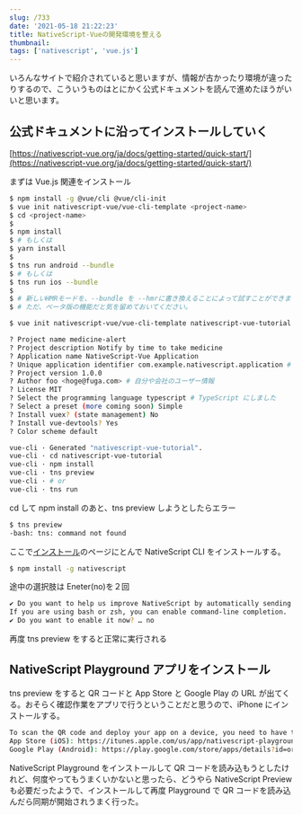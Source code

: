 ```yaml
---
slug: /733
date: '2021-05-18 21:22:23'
title: NativeScript-Vueの開発環境を整える
thumbnail:
tags: ['nativescript', 'vue.js']
---
```

いろんなサイトで紹介されていると思いますが、情報が古かったり環境が違ったりするので、こういうものはとにかく公式ドキュメントを読んで進めたほうがいいと思います。

## 公式ドキュメントに沿ってインストールしていく

[https://nativescript-vue.org/ja/docs/getting-started/quick-start/](https://nativescript-vue.org/ja/docs/getting-started/quick-start/)

まずは Vue.js 関連をインストール

```sh
$ npm install -g @vue/cli @vue/cli-init
$ vue init nativescript-vue/vue-cli-template <project-name>
$ cd <project-name>
$
$ npm install
$ # もしくは
$ yarn install
$
$ tns run android --bundle
$ # もしくは
$ tns run ios --bundle
$
$ # 新しいHMRモードを、--bundle を --hmrに書き換えることによって試すことができます。
$ # ただ、ベータ版の機能だと気を留めておいてください。
```

```sh
$ vue init nativescript-vue/vue-cli-template nativescript-vue-tutorial

? Project name medicine-alert
? Project description Notify by time to take medicine
? Application name NativeScript-Vue Application
? Unique application identifier com.example.nativescript.application # APP ID
? Project version 1.0.0
? Author foo <hoge@fuga.com> # 自分や会社のユーザー情報
? License MIT
? Select the programming language typescript # TypeScript にしました
? Select a preset (more coming soon) Simple
? Install vuex? (state management) No
? Install vue-devtools? Yes
? Color scheme default

vue-cli · Generated "nativescript-vue-tutorial".
vue-cli · cd nativescript-vue-tutorial
vue-cli · npm install
vue-cli · tns preview
vue-cli · # or
vue-cli · tns run
```

cd <project-name>して npm install のあと、tns preview しようとしたらエラー

```sh
$ tns preview
-bash: tns: command not found
```

ここで[インストール](https://nativescript-vue.org/ja/docs/getting-started/installation/)のページにとんで NativeScript CLI をインストールする。

```sh
$ npm install -g nativescript
```

途中の選択肢は Eneter(no)を２回

```sh
✔ Do you want to help us improve NativeScript by automatically sending anonymous usage statistics? We will not use this information to identify or contact you. … no
If you are using bash or zsh, you can enable command-line completion.
✔ Do you want to enable it now? … no
```

再度 tns preview をすると正常に実行される

## NativeScript Playground アプリをインストール

tns preview をすると QR コードと App Store と Google Play の URL が出てくる。おそらく確認作業をアプリで行うということだと思うので、iPhone にインストールする。

```sh
To scan the QR code and deploy your app on a device, you need to have the NativeScript Playground app:
App Store (iOS): https://itunes.apple.com/us/app/nativescript-playground/id1263543946?mt=8&amp;ls=1
Google Play (Android): https://play.google.com/store/apps/details?id=org.nativescript.play
```

NativeScript Playground をインストールして QR コードを読み込もうとしたけれど、何度やってもうまくいかないと思ったら、どうやら NativeScript Preview も必要だったようで、インストールして再度 Playground で QR コードを読み込んだら同期が開始されうまく行った。
